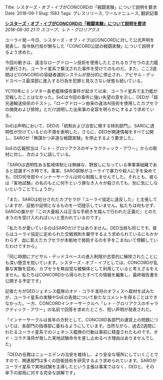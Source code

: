 Title: シスターズ・オブ・イブがCONCORDの「戦闘実験」について説明を要求
Date: 2018-09-1
Slug: 1583
Tags: プレスリリース, ワールドニュース, 翻訳記事

<p class="lead"><strong><a href="https://community.eveonline.com/news/news-channels/world-news/sisters-of-eve-demand-explanation-for-concord-warfare-experiments/">シスターズ・オブ・イブがCONCORDの「戦闘実験」について説明を要求</a></strong><br/>
<em>2018-08-30 21:11 スコープ、レト・グロリアクス</em></p>
<p>ユーライ発－今日、シスターズ・オブ・イブはCONCORDに対して公式声明を発表し、指令執行局が関与した「CONCORD公認の戦闘実験」について説明するよう求めた。</p>
<p>今回の動きは、違法なローグドローン技術を使用したとされるカプセラの主力艦が連行され、ユーライ星系で撃沈された事件を受けてのものだ。また、ここ2週間ほどCONCORDの容疑者識別システムが部分的に停止され、アビサル・デッドスペース最深部に進入する行為を犯罪と見なさない状態も続いている。</p>
<p>YC110年にミンマター長老艦隊侵攻事件が起きて以来、ユーライ星系で主力艦が交戦したことはなかった。SoEは今回の事件に強い失望の意を示し、DEDが「超光速輸送技術のテスト」、「ローグドローン由来の違法AI技術を使用したカプセラの摘発および排除」とだけ説明した出来事の全容を明らかにするよう求めている。</p>
<p>SoEは声明において、DEDの「統制および治安に関する特別部門」、SAROに透明性が欠けているとの不満を表明した。さらに、DEDが関連情報をすべて公開し、SAROが「無謀かつ非道な戦闘実験」を停止するよう要求した。</p>
<p>SoEの広報担当は「レト・グロリアクスのギャラクティック・アワー」からの取材に対し、次のように話している。</p>
<p>「SAROは透明性ある監視体制とは無縁な、野放しになっている準軍事組織であると認識すべき時です。事実、SARO部隊がユーライで暴力や殺人に手を染めても、DED司令部やインナーサークルは何ら制裁しませんでした。それとも、彼らは『実地試験』の名のもとに何千という罪なき人々が殺されても、別に気にしないということでしょうか」</p>
<p>「また、SAROは処分されたカプセラが『ユーライ協定に違反した』と主張していますが、証拠や証明となるものを一切提示していません。私たちは何もせず、SAROの誰かが『この大量殺人は正当な手続きを踏んで行われた正義だ』とのたまうのを受け入れればいいと思われているのです」</p>
<p>「私たちが憂いているのはSAROだけではありません。DED当局も同じです。彼らはユーライ協定に定められた交戦規則を厳守するよう求められているにもかかわらず、血に飢えたカプセラが本拠地で発砲するのを手をこまねいて傍観していたわけですから」</p>
<p>「同じ時期にアビサル・デッドスペースの進入制限が恣意的に解除されたことにも深い懸念を抱いています。シスターズ・オブ・イブとしては、CONCORDが乱暴な実験を認め、カプセラを無自覚な被験体として利用していると考えざるをえません。私たちはCONCORDから得られたすべての情報を編集し、最終報告書を公開する予定です」</p>
<p>記者たちがDEDジェネシス艦隊のオド・コラチ准将のオフィスへ取材を試みたが、ユーライ星系の実験やSoEの告発について新たなコメントを得ることはできなかった。一方、CONCORDインナーサークルへ「レト・グロリアクスのギャラクティック・アワー」の名前で回答を求めたところ、短い声明が発表された。</p>
<p>「インナーサークルは長年の方針として、CONCORD各部門の運営上の問題については、各部門の指導部に委ねるようにしています。当然ながら、過去2週間にわたるユーライ星系でのジェネシス艦隊の行動は事前に精査されたものです。オド・コラチ准将が発した実地試験命令を差し止めるべき理由はありませんでした」</p>
<p>「DEDの任務はニューエデンの治安を維持し、より安全な場所にしていくことですので、関連部門は多くの防衛技術を研究するよう求められています。SAROがユーライ星系で実地試験を主導したという主張は事実ではなく、DEDと、その傘下の部局に対する完全な誤解です」</p>

